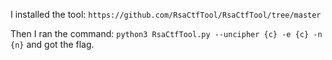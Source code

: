 I installed the tool: `https://github.com/RsaCtfTool/RsaCtfTool/tree/master`

Then I ran the command: `python3 RsaCtfTool.py --uncipher {c} -e {c} -n {n}` and got the flag.
